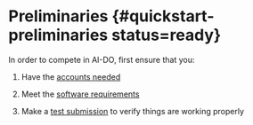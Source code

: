 # Preliminaries {#quickstart-preliminaries status=ready}

In order to compete in AI-DO, first ensure that you:

1) Have the [accounts needed](#cm-accounts)

2) Meet the [software requirements](#cm-sw)

3) Make a [test submission](#cm-first) to verify things are working properly
